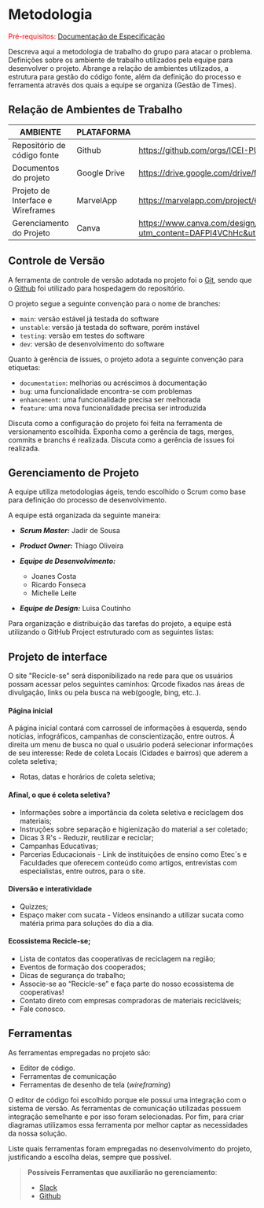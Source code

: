 
# Metodologia

<span style="color:red">Pré-requisitos: <a href="2-Especificação do Projeto.md"> Documentação de Especificação</a></span>

Descreva aqui a metodologia de trabalho do grupo para atacar o problema. Definições sobre os ambiente de trabalho utilizados pela  equipe para desenvolver o projeto. Abrange a relação de ambientes utilizados, a estrutura para gestão do código fonte, além da definição do processo e ferramenta através dos quais a equipe se organiza (Gestão de Times).

## Relação de Ambientes de Trabalho
| AMBIENTE | PLATAFORMA | LINK DE ACESSO |
|----------|------------|-------------------------------------------------------------------------------------------------------|
| Repositório de código fonte | Github | https://github.com/orgs/ICEI-PUC-Minas-PMV-ADS/teams/coleta_seletiva                   |
| Documentos do projeto | Google Drive | https://drive.google.com/drive/folders/14fuFMJuTY88s1x_6aTVwBSzxhbJANJs5?usp=sharing   |
| Projeto de Interface e  Wireframes | MarvelApp | https://marvelapp.com/project/6462552                                        |
| Gerenciamento do Projeto | Canva | https://www.canva.com/design/DAFPI4VChHc/658JO-Mpr0rMwp7iASRidA/edit?utm_content=DAFPI4VChHc&utm_campaign=designshare&utm_medium=link2&utm_source=sharebutton                                        |

## Controle de Versão

A ferramenta de controle de versão adotada no projeto foi o
[Git](https://git-scm.com/), sendo que o [Github](https://github.com)
foi utilizado para hospedagem do repositório.

O projeto segue a seguinte convenção para o nome de branches:

- `main`: versão estável já testada do software
- `unstable`: versão já testada do software, porém instável
- `testing`: versão em testes do software
- `dev`: versão de desenvolvimento do software

Quanto à gerência de issues, o projeto adota a seguinte convenção para
etiquetas:

- `documentation`: melhorias ou acréscimos à documentação
- `bug`: uma funcionalidade encontra-se com problemas
- `enhancement`: uma funcionalidade precisa ser melhorada
- `feature`: uma nova funcionalidade precisa ser introduzida

Discuta como a configuração do projeto foi feita na ferramenta de versionamento escolhida. Exponha como a gerência de tags, merges, commits e branchs é realizada. Discuta como a gerência de issues foi realizada.


## Gerenciamento de Projeto

A equipe utiliza metodologias ágeis, tendo escolhido o Scrum como base para definição do processo de desenvolvimento.

A equipe está organizada da seguinte maneira:

* _**Scrum Master:**_ Jadir de Sousa

* _**Product Owner:**_ Thiago Oliveira

* _**Equipe de Desenvolvimento:**_
    - Joanes Costa
    - Ricardo Fonseca
    - Michelle Leite

* _**Equipe de Design:**_
Luisa Coutinho

Para organização e distribuição das tarefas do projeto, a equipe está utilizando o GitHub Project estruturado com as seguintes listas: 



## Projeto de interface

O site "Recicle-se" será disponibilizado na rede para que os usuários possam acessar pelos seguintes caminhos: Qrcode fixados nas áreas de divulgação, links ou pela busca na web(google, bing, etc..).

#### Página inicial
A página inicial contará com carrossel de informações à esquerda, sendo notícias, infográficos, campanhas de conscientização, entre outros.
Á direita um menu de busca no qual o usuário poderá selecionar informações de seu interesse:
Rede de coleta Locais (Cidades e bairros) que aderem a coleta seletiva;
* Rotas, datas e horários de coleta seletiva;

#### Afinal, o que é coleta seletiva? 
* Informações sobre a importância da coleta seletiva e reciclagem dos materiais;
* Instruções sobre separação e higienização do material a ser coletado;
* Dicas 3 R's - Reduzir, reutilizar e reciclar;
* Campanhas Educativas;
* Parcerias Educacionais - Link de instituições de ensino como Etec´s e Faculdades que oferecem conteúdo  como artigos, entrevistas com especialistas, entre outros, para o site.

#### Diversão e interatividade
* Quizzes;
* Espaço maker com sucata - Vídeos ensinando a utilizar sucata como matéria prima para soluções do dia a dia.

#### Ecossistema Recicle-se;
* Lista de contatos das cooperativas de reciclagem na região;
* Eventos de formação dos cooperados;
* Dicas de segurança do trabalho;
* Associe-se ao “Recicle-se” e faça parte do nosso ecossistema de cooperativas!
* Contato direto com empresas compradoras de materiais recicláveis;
* Fale conosco.

## Ferramentas

As ferramentas empregadas no projeto são:

- Editor de código.
- Ferramentas de comunicação
- Ferramentas de desenho de tela (_wireframing_)

O editor de código foi escolhido porque ele possui uma integração com o
sistema de versão. As ferramentas de comunicação utilizadas possuem
integração semelhante e por isso foram selecionadas. Por fim, para criar
diagramas utilizamos essa ferramenta por melhor captar as
necessidades da nossa solução.

Liste quais ferramentas foram empregadas no desenvolvimento do projeto, justificando a escolha delas, sempre que possível.
 
> **Possíveis Ferramentas que auxiliarão no gerenciamento**: 
> - [Slack](https://slack.com/)
> - [Github](https://github.com/)
